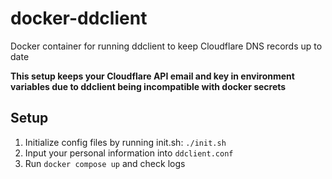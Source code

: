 # docker-ddclient
Docker container for running ddclient to keep Cloudflare DNS records up to date

**This setup keeps your Cloudflare API email and key in environment variables due to ddclient being incompatible with docker secrets**

## Setup
1. Initialize config files by running init.sh: `./init.sh`
1. Input your personal information into `ddclient.conf`
1. Run `docker compose up` and check logs
